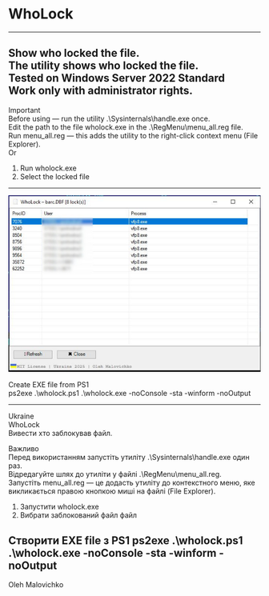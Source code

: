 # WhoLock
---
Show who locked the file.<br>
The utility shows who locked the file.<br>
Tested on Windows Server 2022 Standard<br>
Work only with administrator rights.<br>
---
Important<br>
Before using — run the utility .\Sysinternals\handle.exe once.<br>
Edit the path to the file wholock.exe in the .\RegMenu\menu_all.reg file.<br>
Run menu_all.reg — this adds the utility to the right-click context menu (File Explorer).<br>
Or<br>
1. Run wholock.exe  <br>
2. Select the locked file  <br>
---

![app image](Screenshots/wholock.jpg)
<br>

Create EXE file from PS1<br>
ps2exe .\wholock.ps1 .\wholock.exe -noConsole -sta -winform -noOutput


------------------------------------------------------------------------------------

Ukraine<br>
WhoLock<br>
Вивести хто заблокував файл.<br>

Важливо<br>
Перед використанням запустіть утиліту .\Sysinternals\handle.exe один раз.<br>
Відредагуйте шлях до утиліти у файлі .\RegMenu\menu_all.reg.<br>
Запустіть menu_all.reg — це додасть утиліту до контекстного меню, яке викликається  правою кнопкою миші на файлі (File Explorer).<br>
1. Запустити wholock.exe<br>
2. Вибрати заблокований файл файл<br>

Створити EXE file з PS1
ps2exe .\wholock.ps1 .\wholock.exe -noConsole -sta -winform -noOutput
---
Oleh Malovichko
